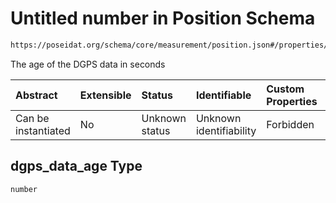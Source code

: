 # Untitled number in Position Schema

```txt
https://poseidat.org/schema/core/measurement/position.json#/properties/dgps_data_age
```

The age of the DGPS data in seconds

| Abstract            | Extensible | Status         | Identifiable            | Custom Properties | Additional Properties | Access Restrictions | Defined In                                                                      |
| :------------------ | :--------- | :------------- | :---------------------- | :---------------- | :-------------------- | :------------------ | :------------------------------------------------------------------------------ |
| Can be instantiated | No         | Unknown status | Unknown identifiability | Forbidden         | Allowed               | none                | [position.json*](schemas/core/measurement/position.json "open original schema") |

## dgps_data_age Type

`number`
